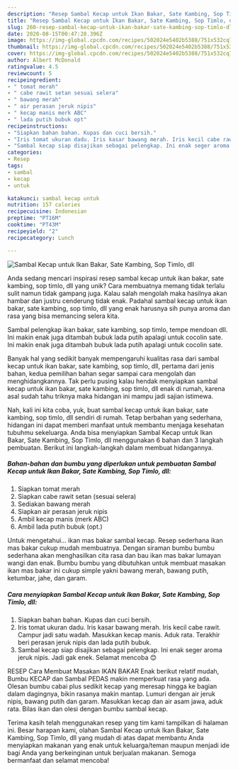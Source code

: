 ```yaml
---
description: "Resep Sambal Kecap untuk Ikan Bakar, Sate Kambing, Sop Timlo, dll, Enak Banget"
title: "Resep Sambal Kecap untuk Ikan Bakar, Sate Kambing, Sop Timlo, dll, Enak Banget"
slug: 260-resep-sambal-kecap-untuk-ikan-bakar-sate-kambing-sop-timlo-dll-enak-banget
date: 2020-08-15T00:47:28.396Z
image: https://img-global.cpcdn.com/recipes/502024e5402b5388/751x532cq70/sambal-kecap-untuk-ikan-bakar-sate-kambing-sop-timlo-dll-foto-resep-utama.jpg
thumbnail: https://img-global.cpcdn.com/recipes/502024e5402b5388/751x532cq70/sambal-kecap-untuk-ikan-bakar-sate-kambing-sop-timlo-dll-foto-resep-utama.jpg
cover: https://img-global.cpcdn.com/recipes/502024e5402b5388/751x532cq70/sambal-kecap-untuk-ikan-bakar-sate-kambing-sop-timlo-dll-foto-resep-utama.jpg
author: Albert McDonald
ratingvalue: 4.5
reviewcount: 5
recipeingredient:
- " tomat merah"
- " cabe rawit setan sesuai selera"
- " bawang merah"
- " air perasan jeruk nipis"
- " kecap manis merk ABC"
- " lada putih bubuk opt"
recipeinstructions:
- "Siapkan bahan bahan. Kupas dan cuci bersih."
- "Iris tomat ukuran dadu. Iris kasar bawang merah. Iris kecil cabe rawit. Campur jadi satu wadah. Masukkan kecap manis. Aduk rata. Terakhir beri perasan jeruk nipis dan lada putih bubuk."
- "Sambal kecap siap disajikan sebagai pelengkap. Ini enak seger aroma jeruk nipis. Jadi gak enek. Selamat mencoba 😊"
categories:
- Resep
tags:
- sambal
- kecap
- untuk

katakunci: sambal kecap untuk 
nutrition: 157 calories
recipecuisine: Indonesian
preptime: "PT16M"
cooktime: "PT43M"
recipeyield: "2"
recipecategory: Lunch

---
```



![Sambal Kecap untuk Ikan Bakar, Sate Kambing, Sop Timlo, dll](https://img-global.cpcdn.com/recipes/502024e5402b5388/751x532cq70/sambal-kecap-untuk-ikan-bakar-sate-kambing-sop-timlo-dll-foto-resep-utama.jpg)

Anda sedang mencari inspirasi resep sambal kecap untuk ikan bakar, sate kambing, sop timlo, dll yang unik? Cara membuatnya memang tidak terlalu sulit namun tidak gampang juga. Kalau salah mengolah maka hasilnya akan hambar dan justru cenderung tidak enak. Padahal sambal kecap untuk ikan bakar, sate kambing, sop timlo, dll yang enak harusnya sih punya aroma dan rasa yang bisa memancing selera kita.

Sambal pelengkap ikan bakar, sate kambing, sop timlo, tempe mendoan dll. Ini makin enak juga ditambah bubuk lada putih apalagi untuk cocolin sate. Ini makin enak juga ditambah bubuk lada putih apalagi untuk cocolin sate.

Banyak hal yang sedikit banyak mempengaruhi kualitas rasa dari sambal kecap untuk ikan bakar, sate kambing, sop timlo, dll, pertama dari jenis bahan, kedua pemilihan bahan segar sampai cara mengolah dan menghidangkannya. Tak perlu pusing kalau hendak menyiapkan sambal kecap untuk ikan bakar, sate kambing, sop timlo, dll enak di rumah, karena asal sudah tahu triknya maka hidangan ini mampu jadi sajian istimewa.


Nah, kali ini kita coba, yuk, buat sambal kecap untuk ikan bakar, sate kambing, sop timlo, dll sendiri di rumah. Tetap berbahan yang sederhana, hidangan ini dapat memberi manfaat untuk membantu menjaga kesehatan tubuhmu sekeluarga. Anda bisa menyiapkan Sambal Kecap untuk Ikan Bakar, Sate Kambing, Sop Timlo, dll menggunakan 6 bahan dan 3 langkah pembuatan. Berikut ini langkah-langkah dalam membuat hidangannya.

<!--inarticleads1-->

##### Bahan-bahan dan bumbu yang diperlukan untuk pembuatan Sambal Kecap untuk Ikan Bakar, Sate Kambing, Sop Timlo, dll:

1. Siapkan  tomat merah
1. Siapkan  cabe rawit setan (sesuai selera)
1. Sediakan  bawang merah
1. Siapkan  air perasan jeruk nipis
1. Ambil  kecap manis (merk ABC)
1. Ambil  lada putih bubuk (opt.)


Untuk mengetahui… ikan mas bakar sambal kecap. Resep sederhana ikan mas bakar cukup mudah membuatnya. Dengan siraman bumbu bumbu sederhana akan menghasilkan cita rasa dan bau ikan mas bakar lumayan wangi dan enak. Bumbu bumbu yang dibutuhkan untuk membuat masakan ikan mas bakar ini cukup simple yakni bawang merah, bawang putih, ketumbar, jahe, dan garam. 

<!--inarticleads2-->

##### Cara menyiapkan Sambal Kecap untuk Ikan Bakar, Sate Kambing, Sop Timlo, dll:

1. Siapkan bahan bahan. Kupas dan cuci bersih.
1. Iris tomat ukuran dadu. Iris kasar bawang merah. Iris kecil cabe rawit. Campur jadi satu wadah. Masukkan kecap manis. Aduk rata. Terakhir beri perasan jeruk nipis dan lada putih bubuk.
1. Sambal kecap siap disajikan sebagai pelengkap. Ini enak seger aroma jeruk nipis. Jadi gak enek. Selamat mencoba 😊


RESEP Cara Membuat Masakan IKAN BAKAR Enak berikut relatif mudah, Bumbu KECAP dan Sambal PEDAS makin memperkuat rasa yang ada. Olesan bumbu cabai plus sedikit kecap yang meresap hingga ke bagian dalam dagingnya, bikin rasanya makin mantap. Lumuri dengan air jeruk nipis, bawang putih dan garam. Masukkan kecap dan air asam jawa, aduk rata. Bilas ikan dan olesi dengan bumbu sambal kecap. 

Terima kasih telah menggunakan resep yang tim kami tampilkan di halaman ini. Besar harapan kami, olahan Sambal Kecap untuk Ikan Bakar, Sate Kambing, Sop Timlo, dll yang mudah di atas dapat membantu Anda menyiapkan makanan yang enak untuk keluarga/teman maupun menjadi ide bagi Anda yang berkeinginan untuk berjualan makanan. Semoga bermanfaat dan selamat mencoba!
